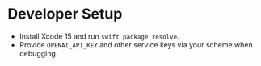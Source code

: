 # Developer Setup

- Install Xcode 15 and run `swift package resolve`.
- Provide `OPENAI_API_KEY` and other service keys via your scheme when debugging.
